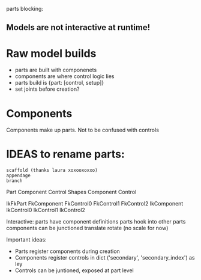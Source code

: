 parts blocking:


Models are not interactive at runtime!
--------------------------------------

# Raw model builds
* parts are built with componenets
* components are where control logic lies
* parts build is {part: [control, setup]}
* set joints before creation?

# Components
Components make up parts. Not to be confused with controls

# IDEAS to rename parts:
    scaffold (thanks laura xoxooxoxxo)
    appendage
    branch


Part
    Component
        Control
            Shapes
    Component
        Control

IkFkPart
    FkComponent
        FkControl0
        FkControl1
        FkControl2
    IkComponent
        IkControl0
        IkControl1
        IkControl2

Interactive:
    parts have component definitions
    parts hook into other parts
        components can be junctioned
            translate
            rotate
            (no scale for now)

Important ideas:
* Parts register components during creation
* Components register controls in dict ('secondary', 'secondary_index') as ley
* Controls can be juntioned, exposed at part level

